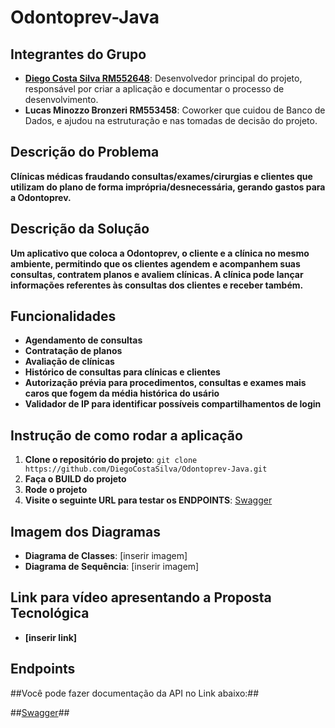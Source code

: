 # Odontoprev-Java

## Integrantes do Grupo

* **[Diego Costa Silva RM552648](https://www.linkedin.com/in/diegocostacs/)**: Desenvolvedor principal do projeto, responsável por criar a aplicação e documentar o processo de desenvolvimento.
* **Lucas Minozzo Bronzeri RM553458**: Coworker que cuidou de Banco de Dados, e ajudou na estruturação e nas tomadas de decisão do projeto.

## Descrição do Problema

**Clínicas médicas fraudando consultas/exames/cirurgias e clientes que utilizam do plano de forma imprópria/desnecessária, gerando gastos para a Odontoprev.**

## Descrição da Solução

**Um aplicativo que coloca a Odontoprev, o cliente e a clínica no mesmo ambiente, permitindo que os clientes agendem e acompanhem suas consultas, contratem planos e avaliem clínicas. A clínica pode lançar informações referentes às consultas dos clientes e receber também.**

## Funcionalidades

* **Agendamento de consultas**
* **Contratação de planos**
* **Avaliação de clínicas**
* **Histórico de consultas para clínicas e clientes**
* **Autorização prévia para procedimentos, consultas e exames mais caros que fogem da média histórica do usário**
* **Validador de IP para identificar possíveis compartilhamentos de login**

## Instrução de como rodar a aplicação

1. **Clone o repositório do projeto**: `git clone https://github.com/DiegoCostaSilva/Odontoprev-Java.git`
2. **Faça o BUILD do projeto**
3. **Rode o projeto**
4. **Visite o seguinte URL para testar os ENDPOINTS**:  [Swagger](http://localhost:8080/swagger-ui/index.html#/)

## Imagem dos Diagramas

* **Diagrama de Classes**: [inserir imagem]
* **Diagrama de Sequência**: [inserir imagem]

## Link para vídeo apresentando a Proposta Tecnológica

* **[inserir link]**

## Endpoints
##Você pode fazer documentação da API no Link abaixo:##

##[Swagger](http://localhost:8080/swagger-ui/index.html#/)##


